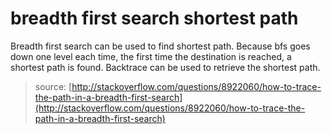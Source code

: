 # breadth first search shortest path

Breadth first search can be used to find shortest path. Because bfs goes down one level each time, the first time the
destination is reached, a shortest path is found. Backtrace can be used to retrieve the shortest path.

> source: [http://stackoverflow.com/questions/8922060/how-to-trace-the-path-in-a-breadth-first-search](http://stackoverflow.com/questions/8922060/how-to-trace-the-path-in-a-breadth-first-search)